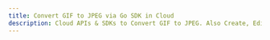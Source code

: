 ---title: Convert GIF to JPEG via Go SDK in Clouddescription: Cloud APIs & SDKs to Convert GIF to JPEG. Also Create, Edit & Render Microsoft Word & OpenOffice documents in the Cloud.---